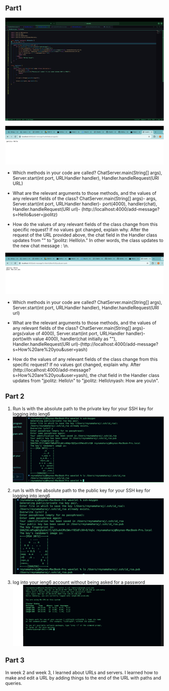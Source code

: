 ## Part1

![Image](code.jpg)








![Image](yashhello.jpg)



- Which methods in your code are called? 
ChatServer.main(String[] args), Server.start(int port, URLHandler handler), Handler.handleRequest(URI URL)

- What are the relevant arguments to those methods, and the values of any relevant fields of the class?
ChatServer.main(String[] args)- args, Server.start(int port, URLHandler handler)- port(4000), handler(chat), Handler.handleRequest(URI url)- (http://localhost:4000/add-message?s=Hello&user=jpolitz)

- How do the values of any relevant fields of the class change from this specific request? If no values got changed, explain why.
After the request of the URL provided above, the chat field in the Handler class updates from "" to "jpolitz: Helllo\n." In other words, the class updates to the new chat message <username>: <message>\n.








![Image](jpolitzz.jpg)









- Which methods in your code are called? 
ChatServer.main(String[] args), Server.start(int port, URLHandler handler), Handler.handleRequest(URI url)

- What are the relevant arguments to those methods, and the values of any relevant fields of the class?
ChatServer.main(String[] args)- args(value of 4000), Server.start(int port, URLHandler handler)- port(with value 4000), handler(chat initially as ""), Handler.handleRequest(URI url)-(http://localhost:4000/add-message?s=How%20are%20you&user=yash)
- How do the values of any relevant fields of the class change from this specific request? If no values got changed, explain why.
After (http://localhost:4000/add-message?s=How%20are%20you&user=yash), the chat field in the Handler class updates from "jpolitz: Hello\n" to "jpolitz: Hello\nyash: How are you\n".



## Part 2 

1. Run ls with the absolute path to the private key for your SSH key for logging into ieng6
![Image](private.png)


2. run ls with the absolute path to the public key for your SSH key for logging into ieng6
 ![Image](public.png)


3. log into your ieng6 account without being asked for a password
![Image](loggingin.png)   






## Part 3
In week 2 and week 3, I learned about URLs and servers. I learned how to make and edit a URL by adding things to the end of the URL with paths and queries. 
